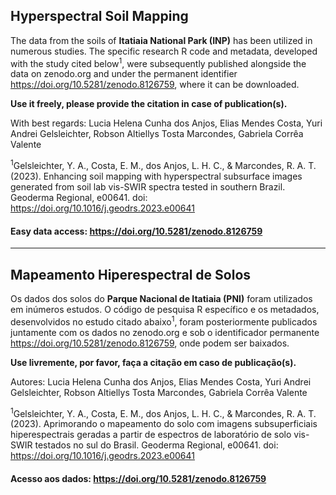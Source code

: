 ## Hyperspectral Soil Mapping

The data from the soils of **Itatiaia National Park (INP)** has been utilized in numerous studies. The specific research R code and metadata, developed with the study cited below<sup>1</sup>, were subsequently published alongside the data on zenodo.org and under the permanent identifier https://doi.org/10.5281/zenodo.8126759, where it can be downloaded.

**Use it freely, please provide the citation in case of publication(s).**

With best regards: Lucia Helena Cunha dos Anjos, Elias Mendes Costa, Yuri Andrei Gelsleichter, Robson Altiellys Tosta Marcondes, Gabriela Corrêa Valente 


<sup>1</sup>Gelsleichter, Y. A., Costa, E. M., dos Anjos, L. H. C., & Marcondes, R. A. T. (2023). Enhancing soil mapping with hyperspectral subsurface images generated from soil lab vis-SWIR spectra tested in southern Brazil. Geoderma Regional, e00641.
doi: https://doi.org/10.1016/j.geodrs.2023.e00641 

#### Easy data access: https://doi.org/10.5281/zenodo.8126759 

---

## Mapeamento Hiperespectral de Solos

Os dados dos solos do **Parque Nacional de Itatiaia (PNI)** foram utilizados em inúmeros estudos. O código de pesquisa R específico e os metadados, desenvolvidos no estudo citado abaixo<sup>1</sup>, foram posteriormente publicados juntamente com os dados no zenodo.org e sob o identificador permanente https://doi.org/10.5281/zenodo.8126759, onde podem ser baixados.

**Use livremente, por favor, faça a citação em caso de publicação(s).**

Autores: Lucia Helena Cunha dos Anjos, Elias Mendes Costa, Yuri Andrei Gelsleichter, Robson Altiellys Tosta Marcondes, Gabriela Corrêa Valente 

<sup>1</sup>Gelsleichter, Y. A., Costa, E. M., dos Anjos, L. H. C., & Marcondes, R. A. T. (2023). Aprimorando o mapeamento do solo com imagens subsuperficiais hiperespectrais geradas a partir de espectros de laboratório de solo vis-SWIR testados no sul do Brasil. Geoderma Regional, e00641.
doi: https://doi.org/10.1016/j.geodrs.2023.e00641 

#### Acesso aos dados: https://doi.org/10.5281/zenodo.8126759
